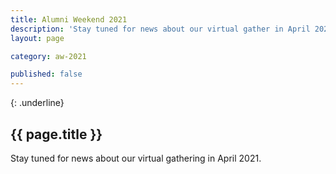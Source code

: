 ```yaml
---
title: Alumni Weekend 2021
description: 'Stay tuned for news about our virtual gather in April 2021.'
layout: page

category: aw-2021

published: false
---
```

{: .underline}
## {{ page.title }}

Stay tuned for news about our virtual gathering in April 2021.



